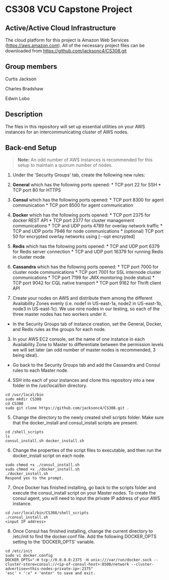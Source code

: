 # CS308 VCU Capstone Project

## Active/Active Cloud Infrastructure 
The cloud platform for this project is Amazon Web Services (https://aws.amazon.com). All of the necessary project files can be downloaded from https://github.com/jacksonc4/CS308.git

Group members
---
Curtis Jackson 

Charles Bradshaw 

Edwin Lobo

Description
---

The files in this repository will set up essential utilities on your AWS instances for an intercommunicating cluster of AWS nodes. 

Back-end Setup
---
>  **Note:** An odd number of AWS instances is recommended for this setup to maintain a quorum number of nodes.

1. Under the 'Security Groups' tab, create the following new rules:

  1. **General** which has the following ports opened:
    * TCP port 22 for SSH
    * TCP port 80 for HTTPS
    
  2. **Consul** which has the following ports opened:
    * TCP port 8300 for agent communication
    * TCP port 8500 for agent communication
    
  3. **Docker** which has the following ports opened:
    * TCP port 2375 for docker REST API 
    * TCP port 2377 for cluster management communications
    * TCP and UDP ports 4789 for overlay network traffic
    * TCP and UDP ports 7946 for node communications
    * (optional) TCP port 50 for encrypted overlay networks using [--opt encrypted]

  4. **Redis** which has the following ports opened:
    * TCP and UDP port 6379 for Redis server connection
    * TCP and UDP port 16379 for running Redis in cluster mode
    
  5. **Cassandra** which has the following ports opened:
    * TCP port 7000 for cluster node communications
    * TCP port 7001 for SSL internode cluster communications
    * TCP port 7199 for JMX monitoring (node status)
    * TCP port 9042 for CQL native transport
    * TCP port 9162 for Thrift client API
    
2. Create your nodes on AWS and distribute them among the different Availability Zones evenly (i.e. node1 in US-east-1a, node2 in US-east-1b, node3 in US-east-1c). We use nine nodes in our testing, so each of the three master nodes has two workers under it.
  * In the Security Groups tab of instance creation, set the General, Docker, and Redis rules as the groups for each node.

3. In your AWS EC2 console, set the name of one instance in each Availability Zone to Master to differentiate between the permission levels we will set later (an odd number of master nodes is recommended, 3 being ideal).
  * Go back to the Security Groups tab and add the Cassandra and Consul rules to each Master node.
  
4. SSH into each of your instances and clone this repository into a new folder in the /usr/local/bin directory.
  ```
  cd /usr/local/bin
  sudo mkdir CS308
  cd CS308
  sudo git clone https://github.com/jacksonc4/CS308.git .

  ```
  
5. Change the directory to the newly created shell scripts folder. Make sure that the docker_install and consul_install scripts are present.
  ```
  cd /shell_scripts
  ls
  consul_install.sh docker_install.sh
  ```
  
6. Change the properties of the script files to executable, and then run the docker_install script on each node.
  ```
  sudo chmod +x ./consul_install.sh
  sudo chmod +x ./docker_install.sh
  ./docker_install.sh
  Respond yes to the prompt. 
  ```
7. Once Docker has finished installing, go back to the scripts folder and execute the consul_install script on your Master nodes. To create the consul agent, you will need to input the private IP address of your AWS instance.
  ```
  cd /usr/local/bin/CS308/shell_scripts
  ./consul_install.sh
  <input IP address>
  ```
  
8. Once Consul has finished installing, change the current directory to /etc/init to find the docker.conf file. Add the following DOCKER_OPTS setting to the 'DOCKER_OPTS' variable.
  ```
  cd /etc/init
  sudo vi docker.config
  DOCKER_OPTS="-H tcp://0.0.0.0:2375 -H unix:///var/run/docker.sock --cluster-store=consul://<ip-of-consul-host>:8500/network --cluster-advertise=<this-nodes-private-ip>:2375"
  'esc' + ':x" + 'enter' to save and exit.


